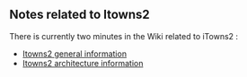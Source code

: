 ## Notes related to Itowns2

There is currently two minutes in the Wiki related to iTowns2 :

  * [Itowns2 general information](https://github.com/MEPP-team/RICT/wiki/2017_05_03_-_JGA_iTowns2_presentation)
  * [Itowns2 architecture information](https://github.com/MEPP-team/RICT/wiki/2017_05_05_-_JGA_Itowns2_archi_and_tech_presentation)
